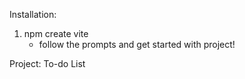 Installation:

1. npm create vite
    - follow the prompts and get started with project!



Project: To-do List
